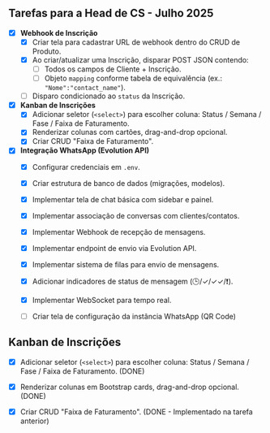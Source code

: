 ## Tarefas para a Head de CS - Julho 2025

- [x] **Webhook de Inscrição**
  - [x] Criar tela para cadastrar URL de webhook dentro do CRUD de Produto.
  - [x] Ao criar/atualizar uma Inscrição, disparar POST JSON contendo:
    - [ ] Todos os campos de Cliente + Inscrição.
    - [ ] Objeto `mapping` conforme tabela de equivalência (ex.: `"Nome":"contact_name"`).
  - [ ] Disparo condicionado ao `status` da Inscrição.

- [x] **Kanban de Inscrições**
  - [x] Adicionar seletor (`<select>`) para escolher coluna: Status / Semana / Fase / Faixa de Faturamento.
  - [x] Renderizar colunas com cartões, drag-and-drop opcional.
  - [x] Criar CRUD "Faixa de Faturamento".

- [x] **Integração WhatsApp (Evolution API)**
  - [x] Configurar credenciais em `.env`.
  - [x] Criar estrutura de banco de dados (migrações, modelos).
  - [x] Implementar tela de chat básica com sidebar e painel.
  - [x] Implementar associação de conversas com clientes/contatos.
  - [x] Implementar Webhook de recepção de mensagens.
  - [x] Implementar endpoint de envio via Evolution API.
  - [x] Implementar sistema de filas para envio de mensagens.
  - [x] Adicionar indicadores de status de mensagem (🕒/✓/✓✓/❗).
  - [x] Implementar WebSocket para tempo real.
  - [ ] Criar tela de configuração da instância WhatsApp (QR Code)




## Kanban de Inscrições
- [x] Adicionar seletor (`<select>`) para escolher coluna: Status / Semana / Fase / Faixa de Faturamento. (DONE)
- [x] Renderizar colunas em Bootstrap cards, drag-and-drop opcional. (DONE)
- [x] Criar CRUD "Faixa de Faturamento". (DONE - Implementado na tarefa anterior)


